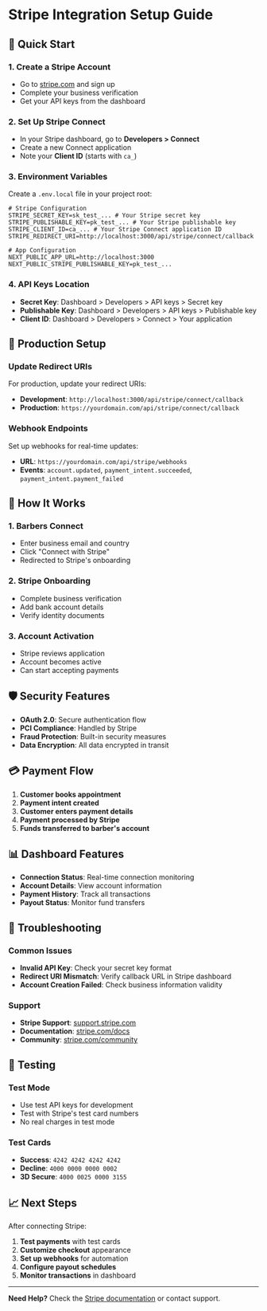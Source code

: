 # Stripe Integration Setup Guide

## 🚀 Quick Start

### 1. Create a Stripe Account
- Go to [stripe.com](https://stripe.com) and sign up
- Complete your business verification
- Get your API keys from the dashboard

### 2. Set Up Stripe Connect
- In your Stripe dashboard, go to **Developers > Connect**
- Create a new Connect application
- Note your **Client ID** (starts with `ca_`)

### 3. Environment Variables
Create a `.env.local` file in your project root:

```env
# Stripe Configuration
STRIPE_SECRET_KEY=sk_test_... # Your Stripe secret key
STRIPE_PUBLISHABLE_KEY=pk_test_... # Your Stripe publishable key
STRIPE_CLIENT_ID=ca_... # Your Stripe Connect application ID
STRIPE_REDIRECT_URI=http://localhost:3000/api/stripe/connect/callback

# App Configuration
NEXT_PUBLIC_APP_URL=http://localhost:3000
NEXT_PUBLIC_STRIPE_PUBLISHABLE_KEY=pk_test_...
```

### 4. API Keys Location
- **Secret Key**: Dashboard > Developers > API keys > Secret key
- **Publishable Key**: Dashboard > Developers > API keys > Publishable key
- **Client ID**: Dashboard > Developers > Connect > Your application

## 🔧 Production Setup

### Update Redirect URIs
For production, update your redirect URIs:
- **Development**: `http://localhost:3000/api/stripe/connect/callback`
- **Production**: `https://yourdomain.com/api/stripe/connect/callback`

### Webhook Endpoints
Set up webhooks for real-time updates:
- **URL**: `https://yourdomain.com/api/stripe/webhooks`
- **Events**: `account.updated`, `payment_intent.succeeded`, `payment_intent.payment_failed`

## 📱 How It Works

### 1. Barbers Connect
- Enter business email and country
- Click "Connect with Stripe"
- Redirected to Stripe's onboarding

### 2. Stripe Onboarding
- Complete business verification
- Add bank account details
- Verify identity documents

### 3. Account Activation
- Stripe reviews application
- Account becomes active
- Can start accepting payments

## 🛡️ Security Features

- **OAuth 2.0**: Secure authentication flow
- **PCI Compliance**: Handled by Stripe
- **Fraud Protection**: Built-in security measures
- **Data Encryption**: All data encrypted in transit

## 💳 Payment Flow

1. **Customer books appointment**
2. **Payment intent created**
3. **Customer enters payment details**
4. **Payment processed by Stripe**
5. **Funds transferred to barber's account**

## 📊 Dashboard Features

- **Connection Status**: Real-time connection monitoring
- **Account Details**: View account information
- **Payment History**: Track all transactions
- **Payout Status**: Monitor fund transfers

## 🚨 Troubleshooting

### Common Issues
- **Invalid API Key**: Check your secret key format
- **Redirect URI Mismatch**: Verify callback URL in Stripe dashboard
- **Account Creation Failed**: Check business information validity

### Support
- **Stripe Support**: [support.stripe.com](https://support.stripe.com)
- **Documentation**: [stripe.com/docs](https://stripe.com/docs)
- **Community**: [stripe.com/community](https://stripe.com/community)

## 🔄 Testing

### Test Mode
- Use test API keys for development
- Test with Stripe's test card numbers
- No real charges in test mode

### Test Cards
- **Success**: `4242 4242 4242 4242`
- **Decline**: `4000 0000 0000 0002`
- **3D Secure**: `4000 0025 0000 3155`

## 📈 Next Steps

After connecting Stripe:
1. **Test payments** with test cards
2. **Customize checkout** appearance
3. **Set up webhooks** for automation
4. **Configure payout schedules**
5. **Monitor transactions** in dashboard

---

**Need Help?** Check the [Stripe documentation](https://stripe.com/docs) or contact support. 
